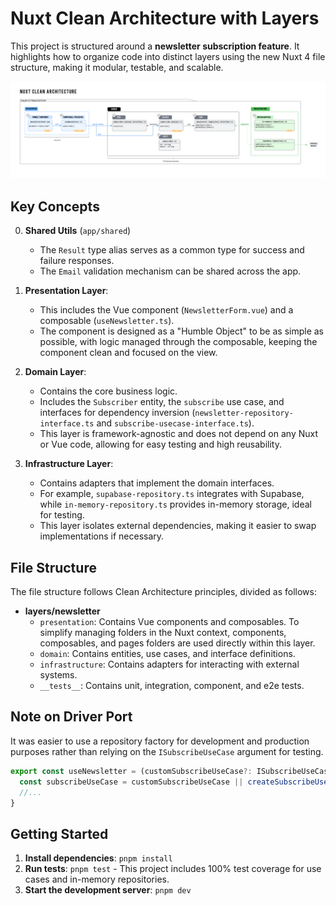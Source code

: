 # Nuxt Clean Architecture with Layers

This project is structured around a **newsletter subscription feature**. It highlights how to organize code into distinct layers using the new Nuxt 4 file structure, making it modular, testable, and scalable.

![Nuxt Clean Architecture Diagram](./cleanArchitecture.png)

## Key Concepts

0. **Shared Utils** (`app/shared`)
   - The `Result` type alias serves as a common type for success and failure responses.
   - The `Email` validation mechanism can be shared across the app.

1. **Presentation Layer**:
   - This includes the Vue component (`NewsletterForm.vue`) and a composable (`useNewsletter.ts`).
   - The component is designed as a "Humble Object" to be as simple as possible, with logic managed through the composable, keeping the component clean and focused on the view.

2. **Domain Layer**:
   - Contains the core business logic.
   - Includes the `Subscriber` entity, the `subscribe` use case, and interfaces for dependency inversion (`newsletter-repository-interface.ts` and `subscribe-usecase-interface.ts`).
   - This layer is framework-agnostic and does not depend on any Nuxt or Vue code, allowing for easy testing and high reusability.

3. **Infrastructure Layer**:
   - Contains adapters that implement the domain interfaces.
   - For example, `supabase-repository.ts` integrates with Supabase, while `in-memory-repository.ts` provides in-memory storage, ideal for testing.
   - This layer isolates external dependencies, making it easier to swap implementations if necessary.

## File Structure

The file structure follows Clean Architecture principles, divided as follows:

- **layers/newsletter**
  - `presentation`: Contains Vue components and composables. To simplify managing folders in the Nuxt context, components, composables, and pages folders are used directly within this layer.
  - `domain`: Contains entities, use cases, and interface definitions.
  - `infrastructure`: Contains adapters for interacting with external systems.
  - `__tests__`: Contains unit, integration, component, and e2e tests.

## Note on Driver Port

It was easier to use a repository factory for development and production purposes rather than relying on the `ISubscribeUseCase` argument for testing.

```ts
export const useNewsletter = (customSubscribeUseCase?: ISubscribeUseCase) => {
  const subscribeUseCase = customSubscribeUseCase || createSubscribeUseCase(createNewsletterRepository())
  //...
}
```

## Getting Started

1. **Install dependencies**: `pnpm install`
2. **Run tests**: `pnpm test` - This project includes 100% test coverage for use cases and in-memory repositories.
3. **Start the development server**: `pnpm dev`